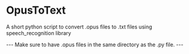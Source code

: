 # OpusToText
A short python script to convert .opus files to .txt files using speech_recognition library


--- Make sure to have .opus files in the same directory as the .py file. ---
